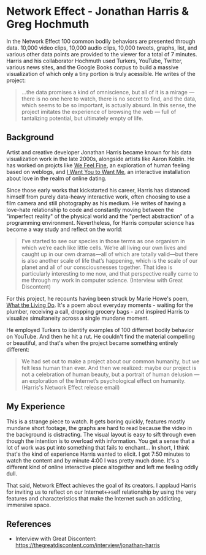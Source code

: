 Network Effect - Jonathan Harris & Greg Hochmuth
=======

In the Network Effect 100 common bodily behaviors are presented through data. 10,000 video clips, 10,000 audio clips, 10,000 tweets, graphs, list, and various other data points are provided to the viewer for a total of 7 minutes. Harris and his collaborator Hochmuth used Turkers, YouTube, Twitter, various news sites, and the Google Books corpus to build a massive visualization of which only a tiny portion is truly acessible. He writes of the project:

> ...the data promises a kind of omniscience, but all of it is a mirage — there is no one here to watch, there is no secret to find, and the data, which seems to be so important, is actually absurd.  In this sense, the project imitates the experience of browsing the web — full of tantalizing potential, but ultimately empty of life. 

## Background

Artist and creative developer Jonathan Harris became known for his data visualization work in the late 2000s, alongside artists like Aaron Koblin. He has worked on projcts like [We Feel Fine](http://therethere.is/wefeelfine), an exploration of human feeling based on weblogs, and [I Want You to Want Me](http://therethere.is/iwytwm), an interactive installation about love in the realm of online dating. 

Since those early works that kickstarted his career, Harris has distanced himself from purely data-heavy interactive work, often choosing to use a film camera and still photography as his medium. He writes of having a love-hate relationship to code and constantly moving between the "imperfect reality" of the physical world and the "perfect abstraction" of a programming environment. Nevertheless, for Harris computer science has become a way study and reflect on the world:

> I’ve started to see our species in those terms as one organism in which we’re each like little cells. We’re all living our own lives and caught up in our own dramas—all of which are totally valid—but there is also another scale of life that’s happening, which is the scale of our planet and all of our consciousnesses together. That idea is particularly interesting to me now, and that perspective really came to me through my work in computer science. (Interview with Great Discontent)

For this project, he recounts having been struck by Marie Howe's poem, [What the Living Do](http://www.theatlantic.com/past/docs/unbound/poetry/atlpoets/howe9404.htm). It's a poem about everyday moments - waiting for the plumber, receiving a call, dropping grocery bags - and inspired Harris to visualize simultaneity across a single mundane moment. 

He employed Turkers to identify examples of 100 differnet bodily behavior on YouTube. And then he hit a rut. He couldn't find the material compelling or beautiful, and that's when the project became something entirely different:

> We had set out to make a project about our common humanity, but we felt less human than ever. And then we realized: maybe our project is not a celebration of human beauty, but a portrait of human delusion — an exploration of the Internet’s psychological effect on humanity. (Harris's Network Effect release email)

## My Experience

This is a strange piece to watch. It gets boring quickly, features mostly mundane short footage, the graphs are hard to read because the video in the background is distracting. The visual layout is easy to sift through even though the intention is to overload with information. You get a sense that a lot of work was put into something that fails to enchant... In short, I think that's the kind of experience Harris wanted to elicit. I got 7:50 minutes to watch the content and by minute 4:00 I was pretty much done. It's a different kind of online interactive piece altogether and left me feeling oddly dull.  

That said, Network Effect achieves the goal of its creators. I applaud Harris for inviting us to reflect on our Internet<->self relationship by using the very features and characteristics that make the Internet such an addicting, immersive space.   


## References

* Interview with Great Discontent: <https://thegreatdiscontent.com/interview/jonathan-harris>
